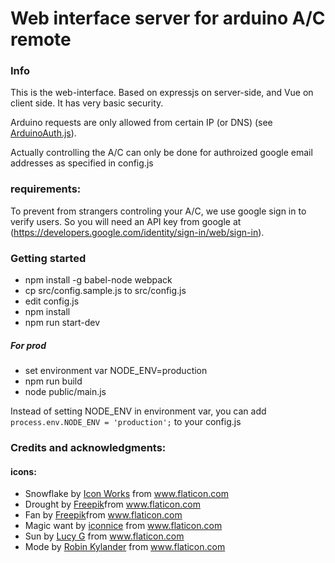 # Web interface server for arduino A/C remote

### Info
This is the web-interface. Based on expressjs on server-side, and Vue on client side. 
It has very basic security. 

Arduino requests are only allowed from certain IP (or DNS) (see [ArduinoAuth.js](src/middlewares/ArduinoAuth.js)).

Actually controlling the A/C can only be done for authroized google email addresses as specified in config.js 

### requirements:

To prevent from strangers controling your A/C, we use google sign in to verify users. So you will need an API key from google at (https://developers.google.com/identity/sign-in/web/sign-in).


### Getting started

* npm install -g babel-node webpack
* cp src/config.sample.js to src/config.js
* edit config.js
* npm install
* npm run start-dev

##### For prod 
* set environment var NODE_ENV=production
* npm run build
* node public/main.js

Instead of setting NODE_ENV in environment var, you can add 
``
    process.env.NODE_ENV = 'production';
``
to your config.js


### Credits and acknowledgments:

#### icons:
* Snowflake by [Icon Works](https://www.flaticon.com/authors/icon-works) from www.flaticon.com 
* Drought by [Freepik](https://www.flaticon.com/authors/freepik)from www.flaticon.com
* Fan by [Freepik](https://www.flaticon.com/authors/freepik)from www.flaticon.com
* Magic want by [iconnice](https://www.flaticon.com/authors/iconnice) from www.flaticon.com
* Sun by [Lucy G](https://www.flaticon.com/authors/lucy-g) from www.flaticon.com
* Mode by [Robin Kylander](https://www.flaticon.com/authors/robin-kylander) from www.flaticon.com